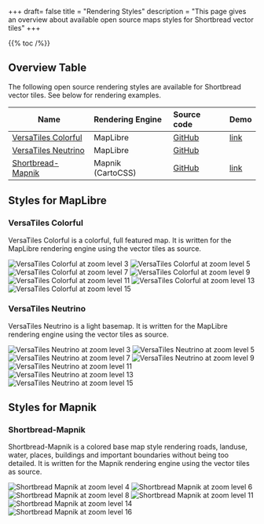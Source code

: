 +++
draft= false
title = "Rendering Styles"
description = "This page gives an overview about available open source maps styles for Shortbread vector tiles"
+++

{{% toc /%}}

## Overview Table

The following open source rendering styles are available for Shortbread vector tiles. See below for rendering examples.

| Name                                              | Rendering Engine  | Source code                                                     | Demo |
| ------------------------------------------------- | :---------------- | :-------------------------------------------------------------- | ---- |
| [VersaTiles Colorful](#versatiles-colorful)       | MapLibre          | [GitHub](https://github.com/versatiles-org/versatiles-style)    | [link](https://versatiles.org/) |
| [VersaTiles Neutrino](#versatiles-neutrino)       | MapLibre          | [GitHub](https://github.com/versatiles-org/versatiles-style)    |      |
| [Shortbread-Mapnik](#shortbread-mapnik)           | Mapnik (CartoCSS) | [GitHub](https://github.com/geofabrik/shortbread-mapnik)        | [link](https://tools.geofabrik.de/map/#4/47.4262/5.5262&type=Geofabrik_Basic_Colour) |

## Styles for MapLibre

### VersaTiles Colorful

VersaTiles Colorful is a colorful, full featured map. It is written for the MapLibre rendering engine using the vector tiles as source.

![VersaTiles Colorful at zoom level 3](versatiles-colorful-z3.webp)
![VersaTiles Colorful at zoom level 5](versatiles-colorful-z5.webp)
![VersaTiles Colorful at zoom level 7](versatiles-colorful-z7.webp)
![VersaTiles Colorful at zoom level 9](versatiles-colorful-z9.webp)
![VersaTiles Colorful at zoom level 11](versatiles-colorful-z11.webp)
![VersaTiles Colorful at zoom level 13](versatiles-colorful-z13.webp)
![VersaTiles Colorful at zoom level 15](versatiles-colorful-z15.webp)

### VersaTiles Neutrino

VersaTiles Neutrino is a light basemap. It is written for the MapLibre rendering engine using the vector tiles as source.

![VersaTiles Neutrino at zoom level 3](versatiles-neutrino-z3.webp)
![VersaTiles Neutrino at zoom level 5](versatiles-neutrino-z5.webp)
![VersaTiles Neutrino at zoom level 7](versatiles-neutrino-z7.webp)
![VersaTiles Neutrino at zoom level 9](versatiles-neutrino-z9.webp)
![VersaTiles Neutrino at zoom level 11](versatiles-neutrino-z11.webp)
![VersaTiles Neutrino at zoom level 13](versatiles-neutrino-z13.webp)
![VersaTiles Neutrino at zoom level 15](versatiles-neutrino-z15.webp)

## Styles for Mapnik

### Shortbread-Mapnik

Shortbread-Mapnik is a colored base map style rendering roads, landuse, water, places, buildings and important boundaries
without being too detailed. It is written for the Mapnik rendering engine using the vector tiles as source.

![Shortbread Mapnik at zoom level 4](shortbread-mapnik-z4.png)
![Shortbread Mapnik at zoom level 6](shortbread-mapnik-z6.png)
![Shortbread Mapnik at zoom level 8](shortbread-mapnik-z8.png)
![Shortbread Mapnik at zoom level 11](shortbread-mapnik-z11.png)
![Shortbread Mapnik at zoom level 14](shortbread-mapnik-z14.png)
![Shortbread Mapnik at zoom level 16](shortbread-mapnik-z16.png)
